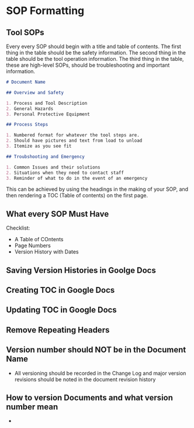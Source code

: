 # SOP Formatting

## Tool SOPs

Every every SOP should begin with a title and table of contents. The first thing in the table should be the safety information. The second thing in the table should be the tool operation information. The third thing in the table, these are high-level SOPs, should be troubleshooting and important information.

```md
# Document Name 

## Overview and Safety 

1. Process and Tool Description
2. General Hazards
3. Personal Protective Equipment

## Process Steps

1. Numbered format for whatever the tool steps are.
2. Should have pictures and text from load to unload
3. Itemize as you see fit

## Troubshooting and Emergency

1. Common Issues and their solutions
2. Situations when they need to contact staff
3. Reminder of what to do in the event of an emergency
```

This can be achieved by using the headings in the making of your SOP, and then rendering a TOC (Table of contents) on the first page.  

## What every SOP Must Have

Checklist:

* A Table of COntents
* Page Numbers
* Version History with Dates

## Saving Version Histories in Goolge Docs


## Creating TOC in Google Docs

## Updating TOC in Google Docs

## Remove Repeating Headers

## Version number should NOT be in the Document Name

* All versioning should be recorded in the Change Log and major version revisions should be noted in the document revision history

## How to version Documents and what version number mean

* 

